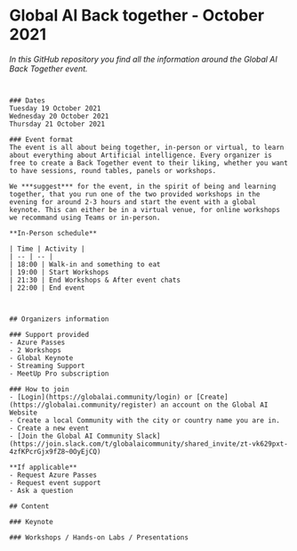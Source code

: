 # Global AI Back together - October 2021

*In this GitHub repository you find all the information around the Global AI Back Together event.*

```We are thrilled that the world is opening up and couldn't be more happy to once again be Back Together and spend an evening of learning about AI together.


### Dates
Tuesday 19 October 2021   
Wednesday 20 October 2021   
Thursday 21 October 2021

### Event format
The event is all about being together, in-person or virtual, to learn about everything about Artificial intelligence. Every organizer is free to create a Back Together event to their liking, whether you want to have sessions, round tables, panels or workshops. 

We ***suggest*** for the event, in the spirit of being and learning together, that you run one of the two provided workshops in the evening for around 2-3 hours and start the event with a global keynote. This can either be in a virtual venue, for online workshops we recommand using Teams or in-person.

**In-Person schedule**

| Time | Activity |
| -- | -- |
| 18:00 | Walk-in and something to eat
| 19:00 | Start Workshops 
| 21:30 | End Workshops & After event chats
| 22:00 | End event



## Organizers information

### Support provided
- Azure Passes
- 2 Workshops
- Global Keynote 
- Streaming Support
- MeetUp Pro subscription

### How to join
- [Login](https://globalai.community/login) or [Create](https://globalai.community/register) an account on the Global AI Website
- Create a local Community with the city or country name you are in.
- Create a new event
- [Join the Global AI Community Slack](https://join.slack.com/t/globalaicommunity/shared_invite/zt-vk629pxt-4zfKPcrGjx9fZ8~0OyEjCQ)

**If applicable**
- Request Azure Passes
- Request event support
- Ask a question

## Content

### Keynote

### Workshops / Hands-on Labs / Presentations
